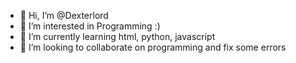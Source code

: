 - 👋 Hi, I’m @Dexterlord
- 👀 I’m interested in Programming :)
- 🌱 I’m currently learning html, python, javascript
- 💞️ I’m looking to collaborate on programming and fix some errors

<!---
My name is Dexterlord, just call me Dexter.
--->

